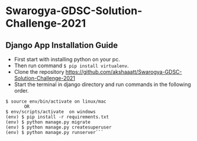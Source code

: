 # Swarogya-GDSC-Solution-Challenge-2021

## Django App Installation Guide

- First start with installing python on your pc.
- Then run command ```$ pip install virtualenv```.
- Clone the repository https://github.com/akshaaatt/Swarogya-GDSC-Solution-Challenge-2021
- Start the terminal in django directory and run commands in the following order.
```$ virtualenv env 
$ source env/bin/activate on linux/mac
       OR
$ env/scripts/activate  on windows
(env) $ pip install -r requirements.txt
(env) $ python manage.py migrate
(env) $ python manage.py createsuperuser
(env) $ python manage.py runserver```